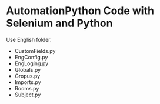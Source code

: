 # AutomationPython Code with Selenium and Python

Use English folder.

 - CustomFields.py
 - EngConfig.py
 - EngLoging.py
 - Globals.py
 - Gropus.py
 - Imports.py
 - Rooms.py
 - Subject.py

